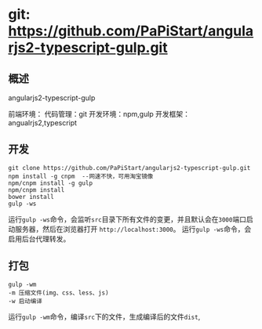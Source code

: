 git: https://github.com/PaPiStart/angularjs2-typescript-gulp.git
====

## 概述

angularjs2-typescript-gulp

前端环境：
	代码管理：git
	开发环境：npm,gulp
	开发框架：angualrjs2,typescript

## 开发

```
git clone https://github.com/PaPiStart/angularjs2-typescript-gulp.git
npm install -g cnpm  --网速不快，可用淘宝镜像
npm/cnpm install -g gulp
npm/cnpm install
bower install
gulp -ws
```
运行`gulp -ws`命令，会监听`src`目录下所有文件的变更，并且默认会在`3000`端口启动服务器，然后在浏览器打开 `http://localhost:3000`。
运行`gulp -ws`命令，会启用后台代理转发。

## 打包

```
gulp -wm 
-m 压缩文件(img、css、less、js)
-w 启动编译
```
运行`gulp -wm`命令，编译`src`下的文件，生成编译后的文件`dist`,

